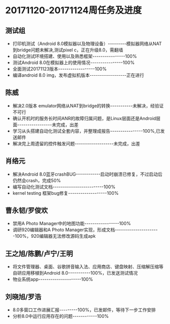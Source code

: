 # 20171120-20171124周任务及进度

## 测试组
- 打印机测试（Android 8.0模拟器以及物理设备）---------模拟器网络从NAT到bridge问题未解决,测试pixel c，正在升级8.0，需翻墙
- 自动化测试环境搭建、使用以及熟悉框架----------------100%
- 测试Android 8.0在模拟器上的使用情况----------------100%
- 全面测试20171123版本------------------100%
- 编译android 8.0 img，发布虚拟机版本------------------正在进行

## 陈威
- 解决2.0版本 emulator网络从NAT到bridge的转换-----------未解决，经验证不可行
- 确认开机时的服务长时间ANR的故障归属问题，是Linux层面还是Android层面-----------------未完成，出差
- 学习从头搭建自动化测试全套内容，并整理成报告----------------100%,已发送邮件
- 解决完上周遗留的控件触发问题-------------------未完成，出差

## 肖络元
- 解决Android 8.0蓝牙crashBUG------------启动时崩溃已修复，不过启动后仍然会crash，完成50%
- 编写自动化测试文档-------------------------100%
- kernel testing 框架bug修复-------------------100%

## 曹永韧/罗俊欢
- 禁用A Photo Manager中的地图功能-----------------100%
- 调研920编辑器和A Photo Manager实现，形成文档----------------------100%，920编辑器无法修改源码生成apk

## 王之旭/陈鹏/卢宁/王明
- 将文件管理器、桌面、谷歌拼音输入法、应用商店、键盘映射、压缩解压缩等自研应用移植到Android 8.0-----------100%，已发送测试情况
- 物业系统app---------------------100%

## 刘晓旭/罗浩
- 8.0多窗口工作进展汇报---------100%，已发邮件，等待下一步工作安排
- 分析8.0中运行应用存在的问题------------100%
